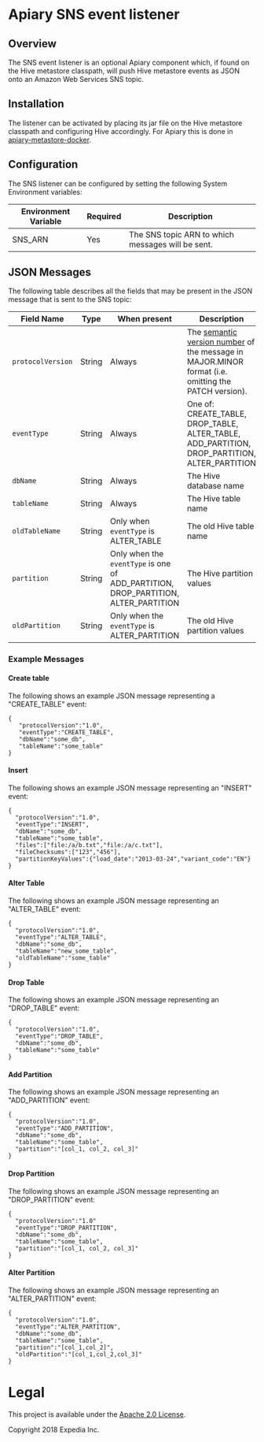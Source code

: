 # Apiary SNS event listener

##  Overview
The SNS event listener is an optional Apiary component which, if found on the Hive metastore classpath, will push 
Hive metastore events as JSON onto an Amazon Web Services SNS topic.

## Installation
The listener can be activated by placing its jar file on the Hive metastore classpath and configuring Hive accordingly. For Apiary 
this is done in [apiary-metastore-docker](https://github.com/ExpediaInc/apiary-metastore-docker). 

## Configuration
The SNS listener can be configured by setting the following System Environment variables:

|Environment Variable|Required|Description|
|----|----|----|
SNS_ARN|Yes|The SNS topic ARN to which messages will be sent.

## JSON Messages
The following table describes all the fields that may be present in the JSON message that is sent to the SNS 
topic:

|Field Name|Type|When present|Description|
|----|----|----|----|
|`protocolVersion`|String|Always|The [semantic version number](https://semver.org/) of the message in MAJOR.MINOR format (i.e. omitting the PATCH version).
|`eventType`|String|Always|One of: CREATE_TABLE, DROP_TABLE, ALTER_TABLE, ADD_PARTITION, DROP_PARTITION, ALTER_PARTITION| 
|`dbName`|String|Always|The Hive database name|
|`tableName`|String|Always|The Hive table name|
|`oldTableName`|String|Only when `eventType` is ALTER_TABLE|The old Hive table name|
|`partition`|String|Only when the `eventType` is one of ADD_PARTITION, DROP_PARTITION, ALTER_PARTITION|The Hive partition values|
|`oldPartition`|String|Only when the `eventType` is ALTER_PARTITION|The old Hive partition values|

### Example Messages

#### Create table
The following shows an example JSON message representing a "CREATE_TABLE" event:

	{
       "protocolVersion":"1.0",
       "eventType":"CREATE_TABLE",
       "dbName":"some_db",
       "tableName":"some_table"
	}
	
#### Insert
The following shows an example JSON message representing an "INSERT" event:

    {
      "protocolVersion":"1.0",
      "eventType":"INSERT",
      "dbName":"some_db",
      "tableName":"some_table",
      "files":["file:/a/b.txt","file:/a/c.txt"],
      "fileChecksums":["123","456"],
      "partitionKeyValues":{"load_date":"2013-03-24","variant_code":"EN"}
    }
    
#### Alter Table
The following shows an example JSON message representing an "ALTER_TABLE" event:

    {
      "protocolVersion":"1.0",
      "eventType":"ALTER_TABLE",
      "dbName":"some_db",
      "tableName":"new_some_table",
      "oldTableName":"some_table"
    }

#### Drop Table
The following shows an example JSON message representing an "DROP_TABLE" event:

    {
      "protocolVersion":"1.0",
      "eventType":"DROP_TABLE",
      "dbName":"some_db",
      "tableName":"some_table"
    }
    
#### Add Partition
The following shows an example JSON message representing an "ADD_PARTITION" event:

    {
      "protocolVersion":"1.0",
      "eventType":"ADD_PARTITION",
      "dbName":"some_db",
      "tableName":"some_table",
      "partition":"[col_1, col_2, col_3]"
    }

#### Drop Partition
The following shows an example JSON message representing an "DROP_PARTITION" event:

    {
      "protocolVersion":"1.0"
      "eventType":"DROP_PARTITION",
      "dbName":"some_db",
      "tableName":"some_table",
      "partition":"[col_1, col_2, col_3]"
    }

#### Alter Partition
The following shows an example JSON message representing an "ALTER_PARTITION" event:

    {
      "protocolVersion":"1.0",
      "eventType":"ALTER_PARTITION",
      "dbName":"some_db",
      "tableName":"some_table",
      "partition":"[col_1,col_2]",
      "oldPartition":"[col_1,col_2,col_3]"
    }

# Legal
This project is available under the [Apache 2.0 License](http://www.apache.org/licenses/LICENSE-2.0.html).

Copyright 2018 Expedia Inc.

